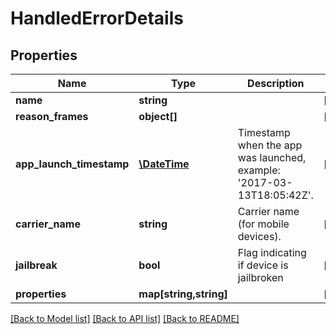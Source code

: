 # HandledErrorDetails

## Properties
Name | Type | Description | Notes
------------ | ------------- | ------------- | -------------
**name** | **string** |  | [optional] 
**reason_frames** | **object[]** |  | [optional] 
**app_launch_timestamp** | [**\DateTime**](\DateTime.md) | Timestamp when the app was launched, example: &#39;2017-03-13T18:05:42Z&#39;. | [optional] 
**carrier_name** | **string** | Carrier name (for mobile devices). | [optional] 
**jailbreak** | **bool** | Flag indicating if device is jailbroken | [optional] 
**properties** | **map[string,string]** |  | [optional] 

[[Back to Model list]](../README.md#documentation-for-models) [[Back to API list]](../README.md#documentation-for-api-endpoints) [[Back to README]](../README.md)


